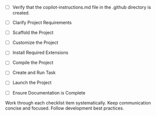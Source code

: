 - [ ] Verify that the copilot-instructions.md file in the .github directory is created.

- [ ] Clarify Project Requirements

- [ ] Scaffold the Project

- [ ] Customize the Project

- [ ] Install Required Extensions

- [ ] Compile the Project

- [ ] Create and Run Task

- [ ] Launch the Project

- [ ] Ensure Documentation is Complete

Work through each checklist item systematically.
Keep communication concise and focused.
Follow development best practices.
